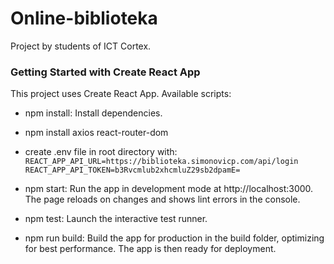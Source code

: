

# Online-biblioteka
Project by students of ICT Cortex.

### Getting Started with Create React App
This project uses Create React App. Available scripts:

- npm install: Install dependencies.
- npm install axios react-router-dom
- create .env file in root directory with:
`REACT_APP_API_URL=https://biblioteka.simonovicp.com/api/login
REACT_APP_API_TOKEN=b3Rvcmlub2xhcmluZ29sb2dpamE=`

- npm start: Run the app in development mode at http://localhost:3000. The page reloads on changes and shows lint errors in the console.
- npm test: Launch the interactive test runner.
- npm run build: Build the app for production in the build folder, optimizing for best performance. The app is then ready for deployment.
